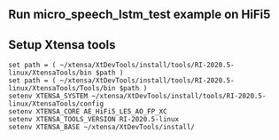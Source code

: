 ## Run micro_speech_lstm_test example on HiFi5

## Setup Xtensa tools
```
set path = ( ~/xtensa/XtDevTools/install/tools/RI-2020.5-linux/XtensaTools/bin $path )
set path = ( ~/xtensa/XtDevTools/install/tools/RI-2020.5-linux/XtensaTools/Tools/bin $path )
setenv XTENSA_SYSTEM ~/xtensa/XtDevTools/install/tools/RI-2020.5-linux/XtensaTools/config
setenv XTENSA_CORE AE_HiFi5_LE5_AO_FP_XC
setenv XTENSA_TOOLS_VERSION RI-2020.5-linux
setenv XTENSA_BASE ~/xtensa/XtDevTools/install/
```

